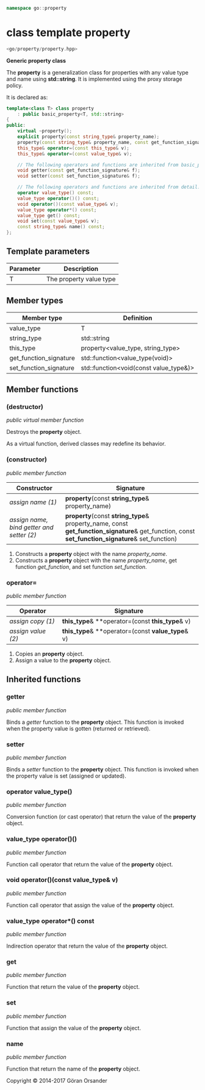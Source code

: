 ```c++
namespace go::property
```

# class template property

```c++
<go/property/property.hpp>
```

**Generic property class**

The **property** is a generalization class for properties with any value type and name using **std::string**.
It is implemented using the proxy storage policy.

It is declared as:

```c++
template<class T> class property
    : public basic_property<T, std::string>
{
public:
    virtual ~property();
    explicit property(const string_type& property_name);
    property(const string_type& property_name, const get_function_signature& get_function, const set_function_signature& set_function);
    this_type& operator=(const this_type& v);
    this_type& operator=(const value_type& v);

    // The following operators and functions are inherited from basic_property<T, std::string>
    void getter(const get_function_signature& f);
    void setter(const set_function_signature& f);

    // The following operators and functions are inherited from detail::property_base<T, policy::proxy<T>, std::string>
    operator value_type() const;
    value_type operator()() const;
    void operator()(const value_type& v);
    value_type operator*() const;
    value_type get() const;
    void set(const value_type& v);
    const string_type& name() const;
};
```

## Template parameters

Parameter | Description
-|-
T | The property value type

## Member types

Member type | Definition
-|-
value_type | T
string_type | std::string
this_type | property<value_type, string_type>
get_function_signature | std::function<value_type(void)>
set_function_signature | std::function<void(const value_type&)>

## Member functions

### (destructor)

*public virtual member function*

Destroys the **property** object.

As a virtual function, derived classes may redefine its behavior.

### (constructor)

*public member function*

Constructor | Signature
-|-
*assign name (1)* | **property**(const **string_type**& property_name)
*assign name, bind getter and setter (2)* | **property**(const **string_type**& property_name, const **get_function_signature**& get_function, const **set_function_signature**& set_function)

1. Constructs a **property** object with the name *property_name*.
2. Constructs a **property** object with the name *property_name*, get function *get_function*, and set function *set_function*.

### operator=

*public member function*

Operator | Signature
-|-
*assign copy (1)* | **this_type**& **operator=(const **this_type**& v)
*assign value (2)* | **this_type**& **operator=(const **value_type**& v)

1. Copies an **property** object.
2. Assign a value to the **property** object.

## Inherited functions

### getter

*public member function*

Binds a *getter* function to the **property** object. This function is invoked when the property
value is gotten (returned or retrieved).

### setter

*public member function*

Binds a *setter* function to the **property** object. This function is invoked when the property
value is set (assigned or updated).

### operator value_type()

*public member function*

Conversion function (or cast operator) that return the value of the **property** object.

### value_type operator()()

*public member function*

Function call operator that return the value of the **property** object.

### void operator()(const value_type& v)

*public member function*

Function call operator that assign the value of the **property** object.

### value_type operator*() const

*public member function*

Indirection operator that return the value of the **property** object.

### get

*public member function*

Function that return the value of the **property** object.

### set

*public member function*

Function that assign the value of the **property** object.

### name

*public member function*

Function that return the name of the **property** object.

Copyright &copy; 2014-2017 Göran Orsander
